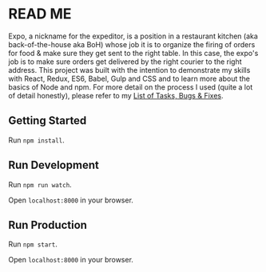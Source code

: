 # READ ME

Expo, a nickname for the expeditor, is a position in a restaurant kitchen (aka back-of-the-house aka BoH) whose job it is to organize the firing of orders for food & make sure they get sent to the right table. In this case, the expo's job is to make sure orders get delivered by the right courier to the right address. This project was built with the intention to demonstrate my skills with React, Redux, ES6, Babel, Gulp and CSS and to learn more about the basics of Node and npm. For more detail on the process I used (quite a lot of detail honestly), please refer to my [List of Tasks, Bugs & Fixes](https://github.com/patriciarealini/expo/blob/master/tasking.md).

## Getting Started

Run `npm install`.

## Run Development

Run `npm run watch`.

Open `localhost:8000` in your browser.

## Run Production

Run `npm start`.

Open `localhost:8000` in your browser.
